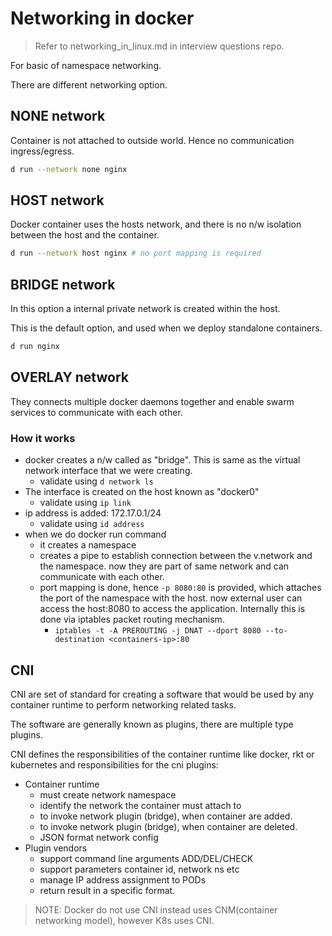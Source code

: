 # Networking in docker

> Refer to networking_in_linux.md in interview questions repo.

For basic of namespace networking.

There are different networking option.

## NONE network

Container is not attached to outside world. Hence no communication ingress/egress.

```sh
d run --network none nginx
```

## HOST network

Docker container uses the hosts network, and there is no n/w isolation between the host and the container.

```sh
d run --network host nginx # no port mapping is required
```

## BRIDGE network

In this option a internal private network is created within the host.

This is the default option, and used when we deploy standalone containers.

```sh
d run nginx
```

## OVERLAY network

They connects multiple docker daemons together and enable swarm services to communicate with each other.

### How it works

- docker creates a n/w called as "bridge". This is same as the virtual network interface that we were creating.
  - validate using `d network ls`
- The interface is created on the host known as "docker0"
  - validate using `ip link`
- ip address is added: 172.17.0.1/24
  - validate using `id address`
- when we do docker run command
  - it creates a namespace
  - creates a pipe to establish connection between the v.network and the namespace. now they are part of same network and can communicate with each other.
  - port mapping is done, hence `-p 8080:80` is provided, which attaches the port of the namespace with the host. now external user can access the host:8080 to access the application. Internally this is done via iptables packet routing mechanism.
    - `iptables -t -A PREROUTING -j DNAT --dport 8080 --to-destination <containers-ip>:80`

## CNI

CNI are set of standard for creating a software that would be used by any container runtime to perform networking related tasks.

The software are generally known as plugins, there are multiple type plugins.

CNI defines the responsibilities of the container runtime like docker, rkt  or kubernetes and responsibilities for the cni plugins:

- Container runtime
  - must create network namespace
  - identify the network the container must attach to
  - to invoke network plugin (bridge), when container are added.
  - to invoke network plugin (bridge), when container are deleted.
  - JSON format network config
- Plugin vendors
  - support command line arguments ADD/DEL/CHECK
  - support parameters container id, network ns etc
  - manage IP address assignment to PODs
  - return result in a specific format.

> NOTE: Docker do not use CNI instead uses CNM(container networking model), however K8s uses CNI.
 